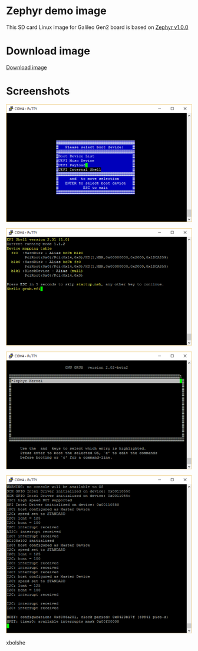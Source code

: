 Zephyr demo image
====
This SD card Linux image for Galileo Gen2 board is based on [Zephyr v1.0.0](https://www.zephyrproject.org/downloads)

Download image
====
[Download image](zephyr_demo_compiled_by_xbolshe.zip)

Screenshots
====

![alt tag](z1.png)

![alt tag](z2.png)

![alt tag](z3.png)

![alt tag](z4.png)

xbolshe
